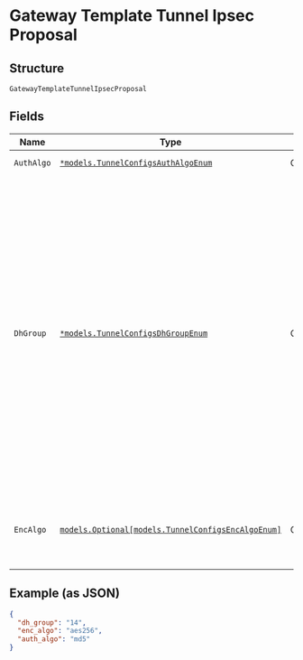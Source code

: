 
# Gateway Template Tunnel Ipsec Proposal

## Structure

`GatewayTemplateTunnelIpsecProposal`

## Fields

| Name | Type | Tags | Description |
|  --- | --- | --- | --- |
| `AuthAlgo` | [`*models.TunnelConfigsAuthAlgoEnum`](../../doc/models/tunnel-configs-auth-algo-enum.md) | Optional | enum: `md5`, `sha1`, `sha2` |
| `DhGroup` | [`*models.TunnelConfigsDhGroupEnum`](../../doc/models/tunnel-configs-dh-group-enum.md) | Optional | Only if `provider`== `custom-ipsec`. enum:<br><br>* 1<br>* 2 (1024-bit)<br>* 5<br>* 14 (default, 2048-bit)<br>* 15 (3072-bit)<br>* 16 (4096-bit)<br>* 19 (256-bit ECP)<br>* 20 (384-bit ECP)<br>* 21 (521-bit ECP)<br>* 24 (2048-bit ECP)<br>**Default**: `"14"` |
| `EncAlgo` | [`models.Optional[models.TunnelConfigsEncAlgoEnum]`](../../doc/models/tunnel-configs-enc-algo-enum.md) | Optional | enum: `3des`, `aes128`, `aes256`, `aes_gcm128`, `aes_gcm256`<br>**Default**: `"aes256"` |

## Example (as JSON)

```json
{
  "dh_group": "14",
  "enc_algo": "aes256",
  "auth_algo": "md5"
}
```


